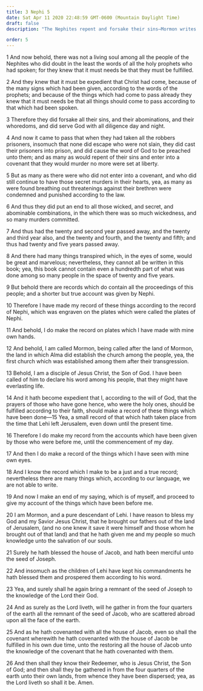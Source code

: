 ```yaml
---
title: 3 Nephi 5
date: Sat Apr 11 2020 22:48:59 GMT-0600 (Mountain Daylight Time)
draft: false
description: "The Nephites repent and forsake their sins—Mormon writes the history of his people and declares the everlasting word to them—Israel will be gathered in from her long dispersion. About A.D. 22–26."

order: 5
---
```

    
1 And now behold, there was not a living soul among all the people of the Nephites who did doubt in the least the words of all the holy prophets who had spoken; for they knew that it must needs be that they must be fulfilled.

2 And they knew that it must be expedient that Christ had come, because of the many signs which had been given, according to the words of the prophets; and because of the things which had come to pass already they knew that it must needs be that all things should come to pass according to that which had been spoken.

3 Therefore they did forsake all their sins, and their abominations, and their whoredoms, and did serve God with all diligence day and night.

4 And now it came to pass that when they had taken all the robbers prisoners, insomuch that none did escape who were not slain, they did cast their prisoners into prison, and did cause the word of God to be preached unto them; and as many as would repent of their sins and enter into a covenant that they would murder no more were set at liberty.

5 But as many as there were who did not enter into a covenant, and who did still continue to have those secret murders in their hearts, yea, as many as were found breathing out threatenings against their brethren were condemned and punished according to the law.

6 And thus they did put an end to all those wicked, and secret, and abominable combinations, in the which there was so much wickedness, and so many murders committed.

7 And thus had the twenty and second year passed away, and the twenty and third year also, and the twenty and fourth, and the twenty and fifth; and thus had twenty and five years passed away.

8 And there had many things transpired which, in the eyes of some, would be great and marvelous; nevertheless, they cannot all be written in this book; yea, this book cannot contain even a hundredth part of what was done among so many people in the space of twenty and five years.

9 But behold there are records which do contain all the proceedings of this people; and a shorter but true account was given by Nephi.

10 Therefore I have made my record of these things according to the record of Nephi, which was engraven on the plates which were called the plates of Nephi.

11 And behold, I do make the record on plates which I have made with mine own hands.

12 And behold, I am called Mormon, being called after the land of Mormon, the land in which Alma did establish the church among the people, yea, the first church which was established among them after their transgression.

13 Behold, I am a disciple of Jesus Christ, the Son of God. I have been called of him to declare his word among his people, that they might have everlasting life.

14 And it hath become expedient that I, according to the will of God, that the prayers of those who have gone hence, who were the holy ones, should be fulfilled according to their faith, should make a record of these things which have been done—15 Yea, a small record of that which hath taken place from the time that Lehi left Jerusalem, even down until the present time.

16 Therefore I do make my record from the accounts which have been given by those who were before me, until the commencement of my day.

17 And then I do make a record of the things which I have seen with mine own eyes.

18 And I know the record which I make to be a just and a true record; nevertheless there are many things which, according to our language, we are not able to write.

19 And now I make an end of my saying, which is of myself, and proceed to give my account of the things which have been before me.

20 I am Mormon, and a pure descendant of Lehi. I have reason to bless my God and my Savior Jesus Christ, that he brought our fathers out of the land of Jerusalem, (and no one knew it save it were himself and those whom he brought out of that land) and that he hath given me and my people so much knowledge unto the salvation of our souls.

21 Surely he hath blessed the house of Jacob, and hath been merciful unto the seed of Joseph.

22 And insomuch as the children of Lehi have kept his commandments he hath blessed them and prospered them according to his word.

23 Yea, and surely shall he again bring a remnant of the seed of Joseph to the knowledge of the Lord their God.

24 And as surely as the Lord liveth, will he gather in from the four quarters of the earth all the remnant of the seed of Jacob, who are scattered abroad upon all the face of the earth.

25 And as he hath covenanted with all the house of Jacob, even so shall the covenant wherewith he hath covenanted with the house of Jacob be fulfilled in his own due time, unto the restoring all the house of Jacob unto the knowledge of the covenant that he hath covenanted with them.

26 And then shall they know their Redeemer, who is Jesus Christ, the Son of God; and then shall they be gathered in from the four quarters of the earth unto their own lands, from whence they have been dispersed; yea, as the Lord liveth so shall it be. Amen.
